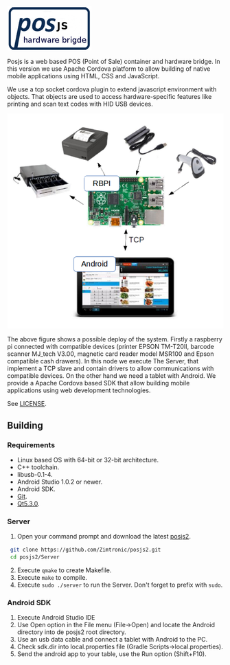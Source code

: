 ![Posjs](docs/images/posjs_logo.png)

Posjs is a web based POS (Point of Sale) container and hardware bridge. 
In this version we use Apache Cordova platform to allow building of native 
mobile applications using HTML, CSS and JavaScript. 

We use a tcp socket cordova plugin to extend javascript environment with objects. 
That objects are used to access hardware-specific features like printing and 
scan text codes with HID USB devices.

![Posjs](docs/images/deploy.png)

The above figure shows a possible deploy of the system. Firstly a raspberry pi 
connected with compatible devices (printer EPSON TM-T20II, 
barcode scanner MJ_tech V3.00, magnetic card reader model MSR100 and Epson 
compatible cash drawers). In this node we execute The Server, that implement 
a TCP slave and contain drivers to allow communications with compatible devices.
On the other hand we need a tablet with Android. We provide a Apache Cordova 
based SDK that allow building mobile applications using web development technologies.

See [LICENSE](LICENSE).

## Building

### Requirements

* Linux based OS with 64-bit or 32-bit architecture. 
* C++ toolchain.
* libusb-0.1-4.
* Android Studio 1.0.2 or newer.
* Android SDK.
* [Git](http://git-scm.com/).
* [Qt5.3.0](http://qt-project.org/downloads).

### Server

1. Open your command prompt and download the latest [posjs2](https://github.com/Zimtronic/posjs2).

 ```sh
  git clone https://github.com/Zimtronic/posjs2.git
  cd posjs2/Server
  ```
  
2. Execute `qmake` to create Makefile. 
3. Execute `make` to compile.
4. Execute `sudo ./server` to run the Server. Don't forget to prefix with `sudo`. 

### Android SDK

1. Execute Android Studio IDE
2. Use Open option in the File menu (File->Open) and locate the Android 
   directory into de posjs2 root directory.
3. Use an usb data cable and connect a tablet with Android to the PC.
4. Check sdk.dir into local.properties file (Gradle Scripts->local.properties). 
5. Send the android app to your table, use the Run option (Shift+F10). 
